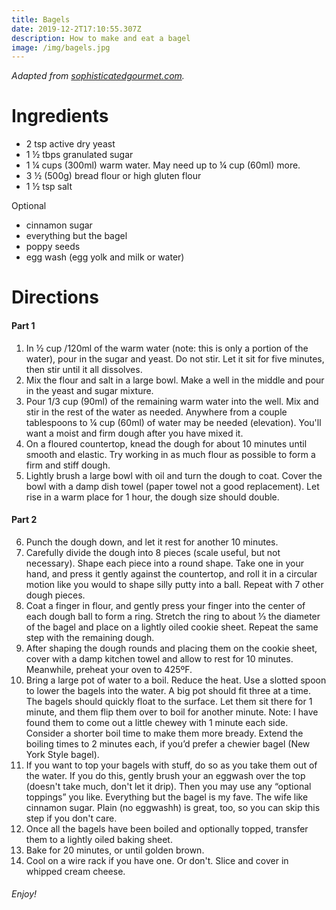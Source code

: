 ```yaml
---
title: Bagels
date: 2019-12-2T17:10:55.307Z
description: How to make and eat a bagel
image: /img/bagels.jpg
---
```

_Adapted from_ [_sophisticatedgourmet.com_](http://www.sophisticatedgourmet.com/2009/10/new-york-style-bagel-recipe/?epik=dj0yJnU9N1lfSmR3emlmcUdjOVBoR3M3ZldfWjhPUlF6b0Y4Ulcmbj10ZlZvelBBSVF4TC1iWFQtNm1JVElRJm09MyZ0PUFBQUFBRjJoU0xz)_._

# Ingredients

* 2 tsp active dry yeast
* 1 ½ tbps granulated sugar
* 1 ¼ cups (300ml) warm water. May need up to ¼ cup (60ml) more.
* 3 ½ (500g) bread flour or high gluten flour
* 1 ½ tsp salt

Optional
* cinnamon sugar
* everything but the bagel
* poppy seeds
* egg wash (egg yolk and milk or water)

# Directions

#### Part 1

1. In ½ cup /120ml of the warm water (note: this is only a portion of the water), pour in the sugar and yeast. Do not stir. Let it sit for five minutes, then stir until it all dissolves.
2. Mix the flour and salt in a large bowl. Make a well in the middle and pour in the yeast and sugar mixture.
3. Pour 1/3 cup (90ml) of the remaining warm water into the well. Mix and stir in the rest of the water as needed. Anywhere from a couple tablespoons to ¼ cup (60ml) of water may be needed (elevation). You'll want a moist and firm dough after you have mixed it.
4. On a floured countertop, knead the dough for about 10 minutes until smooth and elastic. Try working in as much flour as possible to form a firm and stiff dough.
5. Lightly brush a large bowl with oil and turn the dough to coat. Cover the bowl with a damp dish towel (paper towel not a good replacement). Let rise in a warm place for 1 hour, the dough size should double. 

#### Part 2

6. Punch the dough down, and let it rest for another 10 minutes.
7. Carefully divide the dough into 8 pieces (scale useful, but not necessary). Shape each piece into a round shape. Take one in your hand, and press it gently against the countertop, and roll it in a circular motion like you would to shape silly putty into a ball. Repeat with 7 other dough pieces.
8. Coat a finger in flour, and gently press your finger into the center of each dough ball to form a ring. Stretch the ring to about ⅓ the diameter of the bagel and place on a lightly oiled cookie sheet. Repeat the same step with the remaining dough.
9. After shaping the dough rounds and placing them on the cookie sheet, cover with a damp kitchen towel and allow to rest for 10 minutes. Meanwhile, preheat your oven to 425ºF.
10. Bring a large pot of water to a boil. Reduce the heat. Use a slotted spoon to lower the bagels into the water. A big pot should fit three at a time. The bagels should quickly float to the surface. Let them sit there for 1 minute, and them flip them over to boil for another minute. 
Note: I have found them to come out a little chewey with 1 minute each side. Consider a shorter boil time to make them more bready. 
Extend the boiling times to 2 minutes each, if you’d prefer a chewier bagel (New York Style bagel).
11. If you want to top your bagels with stuff, do so as you take them out of the water. If you do this, gently brush your an eggwash over the top (doesn't take much, don't let it drip). Then you may use any “optional toppings” you like. Everything but the bagel is my fave. The wife like cinnamon sugar. Plain (no eggwashh) is great, too, so you can skip this step if you don't care. 
12. Once all the bagels have been boiled and optionally topped, transfer them to a lightly oiled baking sheet.
13. Bake for 20 minutes, or until golden brown.
14. Cool on a wire rack if you have one. Or don't. Slice and cover in whipped cream cheese. 

###### Enjoy!